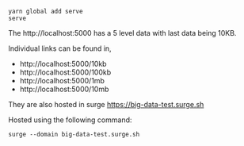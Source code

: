 ```
yarn global add serve
serve
```

The http://localhost:5000 has a 5 level data with last data being 10KB.

Individual links can be found in,
- http://localhost:5000/10kb
- http://localhost:5000/100kb
- http://localhost:5000/1mb
- http://localhost:5000/10mb


They are also hosted in surge https://big-data-test.surge.sh

Hosted using the following command:
```
surge --domain big-data-test.surge.sh
```